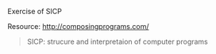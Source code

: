 Exercise of SICP

Resource: http://composingprograms.com/

>SICP: strucure and interpretaion of computer programs

